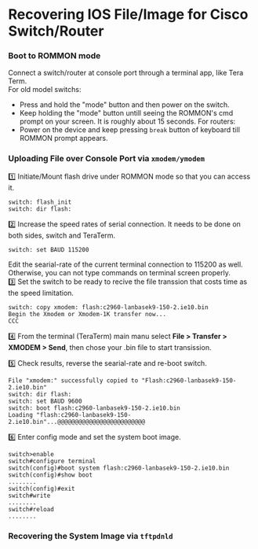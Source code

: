 # Recovering IOS File/Image for Cisco Switch/Router

### Boot to ROMMON mode
Connect a switch/router at console port through a terminal app, like Tera Term.  
For old model switchs:  
- Press and hold the "mode" button and then power on the switch.
- Keep holding the "mode" button untill seeing the ROMMON's cmd prompt on your screen. It is roughly about 15 seconds.
For routers:
- Power on the device and keep pressing `break` button of keyboard till ROMMON prompt appears.

### Uploading File over Console Port via `xmodem/ymodem`
1️⃣ Initiate/Mount flash drive under ROMMON mode so that you can access it.
  ```
  switch: flash_init
  switch: dir flash:
  ```
2️⃣ Increase the speed rates of serial connection. It needs to be done on both sides, switch and TeraTerm.
  ```
  switch: set BAUD 115200
  ```
  Edit the searial-rate of the current terminal connection to 115200 as well. Otherwise, you can not type commands on terminal screen properly.  
3️⃣ Set the switch to be ready to recive the file transsion that costs time as the speed limitation.
  ```
  switch: copy xmodem: flash:c2960-lanbasek9-150-2.ie10.bin
  Begin the Xmodem or Xmodem-1K transfer now...
  CCC
  ```
4️⃣ From the terminal (TeraTerm) main manu select **File > Transfer > XMODEM > Send**, then chose your .bin file to start transission.

5️⃣ Check results, reverse the searial-rate and re-boot switch.
  ```
  File "xmodem:" successfully copied to "Flash:c2960-lanbasek9-150-2.ie10.bin"
  switch: dir flash:
  switch: set BAUD 9600
  switch: boot flash:c2960-lanbasek9-150-2.ie10.bin
  Loading "flash:c2960-lanbasek9-150-2.ie10.bin"...@@@@@@@@@@@@@@@@@@@@@@@@@
  ```
6️⃣ Enter config mode and set the system boot image.
  ```
  switch>enable
  switch#configure terminal
  switch(config)#boot system flash:c2960-lanbasek9-150-2.ie10.bin
  switch(config)#show boot
  ........
  switch(config)#exit
  switch#write
  ........
  switch#reload
  ........
  ```
### Recovering the System Image via `tftpdnld`
